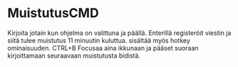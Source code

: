# MuistutusCMD

Kirjoita jotain kun ohjelma on valittuna ja päällä. Enterillä registeröit viestin ja siitä tulee muistutus 11 minuutin kuluttua.
sisältää myös hotkey ominaisuuden. CTRL+B Focusaa aina ikkunaan ja pääset suoraan kirjoittamaan seuraavaan muistutusta bidistä.
